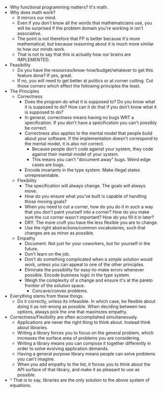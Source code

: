 - Why functional programming matters? It's math.
- Why does math work?
    - It mirrors our mind.
    - Even if you don't know all the words that mathematicians use, you will be
      surprised if the problem domain you're working in isn't associative.
    - The point is not therefore that FP is better because it's more
      mathematical, but because reasoning about it is much more similar to how
      our minds work.
    - That is not to say that this is actually how our brains are IMPLEMENTED.
- Feasibility
    - Do you have the resources/know-how/budget/whatever to get this feature
        done? If yes, great.
    - If no, you will need to get better at politics or at corner cutting.
      Cut those corners which effect the following principles the least.
- The Principles
    - Correctness
        - Does the program do what it is supposed to? Do you know what it is
          supposed to do? How can it do that if you don't know what it is
          supposed to do?
        - In general, correctness means having no bugs WRT a specification. If
          you don't have a specification you can't possibly be correct.
        - Correctness also applies to the mental model that people build about
          your software. If the implementation doesn't correspond to the mental
          model, it is also not correct.
            - Because people don't code against your system, they code against
              their mental model of your system.
            - This means you can't "document away" bugs. Weird edge cases are
              bugs.
        - Encode invariants in the type system. Make illegal states
          unrepresentable.
    - Flexibility
        - The specification will always change. The goals will always move.
        - How do you ensure what you've built is capable of handling those
          moving goals?
        - When you need to cut a corner, how do you do it in such a way that you
          don't paint yourself into a corner? How do you make sure the cut
          corner wasn't important? How do you fill it in later?
        - DRY. The more cruft you have the less flexible you are to change.
        - Use the right abstractions/common vocabularies, such that changes are
          as minor as possible.
    - Empathy
        - Document. Not just for your coworkers, but for yourself in the future.
        - Don't learn on the job.
        - Don't do something complicated when a simple solution would work,
          unless you can appeal to one of the other principles.
        - Eliminate the possibility for easy-to-make errors whenever possible.
          Encode business logic in the type system.
        - Weigh the complexity of a change and ensure it's at the pareto
          frontier of the solution space.
            - Concave/convex problems.
- Everything stems from these things.
    - Do it correctly, unless its infeasible. In which case, be flexible about
      doing it as not-wrong as possible. When deciding between two options,
      always pick the one that maximizes empathy.
- Correctness/Flexibility are often accomplished simultaneously.
    - Applications are never the right thing to think about. Instead think about
      libraries.
    - Writing a library forces you to focus on the general problem, which
      increases the surface area of problems you are considering.
    - Writing a library means you can compose it together differently in order
      to solve evolving application demands.
    - Having a general purpose library means people can solve problems you can't
      imagine.
    - When you add empathy to the list, it forces you to think about the API
      surface of that library, and make it as pleasant to use as possible.
- ^ That is to say, libraries are the only solution to the above system of
    equations.
